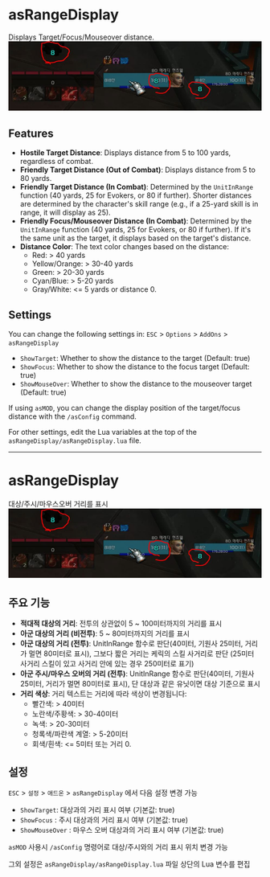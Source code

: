 # asRangeDisplay

Displays Target/Focus/Mouseover distance.
![asRangeDisplay](https://github.com/aspilla/asMOD/blob/main/.Pictures/asRangeDisplay.JPG?raw=true)

## Features

*   **Hostile Target Distance**: Displays distance from 5 to 100 yards, regardless of combat.
*   **Friendly Target Distance (Out of Combat)**: Displays distance from 5 to 80 yards.
*   **Friendly Target Distance (In Combat)**: Determined by the `UnitInRange` function (40 yards, 25 for Evokers, or 80 if further). Shorter distances are determined by the character's skill range (e.g., if a 25-yard skill is in range, it will display as 25).
*   **Friendly Focus/Mouseover Distance (In Combat)**: Determined by the `UnitInRange` function (40 yards, 25 for Evokers, or 80 if further). If it's the same unit as the target, it displays based on the target's distance.
*   **Distance Color**: The text color changes based on the distance:
    *   Red: > 40 yards
    *   Yellow/Orange: > 30-40 yards
    *   Green: > 20-30 yards
    *   Cyan/Blue: > 5-20 yards
    *   Gray/White: <= 5 yards or distance 0.

## Settings
You can change the following settings in: `ESC` > `Options` > `AddOns` > `asRangeDisplay`
*   `ShowTarget`: Whether to show the distance to the target (Default: true)
*   `ShowFocus`: Whether to show the distance to the focus target (Default: true)
*   `ShowMouseOver`: Whether to show the distance to the mouseover target (Default: true)

If using `asMOD`, you can change the display position of the target/focus distance with the `/asConfig` command.

For other settings, edit the Lua variables at the top of the `asRangeDisplay/asRangeDisplay.lua` file.

---

# asRangeDisplay

대상/주시/마우스오버 거리를 표시
![asRangeDisplay](https://github.com/aspilla/asMOD/blob/main/.Pictures/asRangeDisplay.JPG?raw=true)   

## 주요 기능

*   **적대적 대상의 거리**: 전투의 상관없이 5 ~ 100미터까지의 거리를 표시
*   **아군 대상의 거리 (비전투)**: 5 ~ 80미터까지의 거리를 표시
*   **아군 대상의 거리 (전투)**: UnitInRange 함수로 판단(40미터, 기원사 25미터, 거리가 멀면 80미터로 표시), 그보다 짧은 거리는 케릭의 스킬 사거리로 판단 (25미터 사거리 스킬이 있고 사거리 안에 있는 경우 250미터로 표기)
*   **아군 주시/마우스 오버의 거리 (전투)**: UnitInRange 함수로 판단(40미터, 기원사 25미터, 거리가 멀면 80미터로 표시), 단 대상과 같은 유닛이면 대상 기준으로 표시
*   **거리 색상**: 거리 텍스트는 거리에 따라 색상이 변경됩니다:
    *   빨간색: > 40미터
    *   노란색/주황색: > 30-40미터
    *   녹색: > 20-30미터
    *   청록색/파란색 계열: > 5-20미터
    *   회색/흰색: <= 5미터 또는 거리 0.

## 설정
`ESC` > `설정` > `애드온` > `asRangeDisplay` 에서 다음 설정 변경 가능
*   `ShowTarget`: 대상과의 거리 표시 여부 (기본값: true)
*   `ShowFocus` : 주시 대상과의 거리 표시 여부 (기본값: true)
*   `ShowMouseOver` : 마우스 오버 대상과의 거리 표시 여부 (기본값: true)

`asMOD` 사용시 `/asConfig` 명령어로 대상/주시와의 거리 표시 위치 변경 가능

그외 설정은 `asRangeDisplay/asRangeDisplay.lua` 파일 상단의 Lua 변수를 편집
